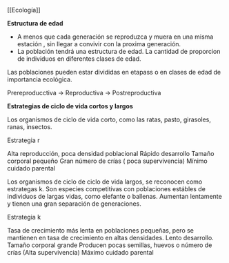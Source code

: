 [[Ecología]]

**Estructura de edad**
- A menos que cada generación se reproduzca y muera en una misma estación , sin llegar a convivir con la proxima generación.
- La población tendrá una estructura de edad. La cantidad de proporcion de individuos en diferentes clases de edad.

Las poblaciones pueden estar divididas en etapass o en clases de edad de importancia ecológica.

Prereproducctiva -> Reproductiva -> Postreproductiva

**Estrategias de ciclo de vida cortos y largos**

Los organismos de ciclo de vida corto, como las ratas, pasto, girasoles, ranas, insectos.

Estrategia r

Alta reproducción, poca densidad poblacional 
Rápido desarrollo
Tamaño corporal pequeño
Gran número de crías ( poca supervivencia)
Mínimo cuidado parental

Los organismos de ciclo de ciclo de vida largos, se reconocen como estrategas k. Son especies competitivas con poblaciones estábles de individuos de largas vidas, como elefante o ballenas. Aumentan lentamente y tienen una gran separación de generaciones.

Estrategia k

Tasa de crecimiento más lenta en poblaciones pequeñas, pero se mantienen en tasa de crecimiento en altas densidades.
Lento desarrollo.
Tamaño corporal grande
Producen pocas semillas, huevos o número de crías (Alta supervivencia)
Máximo cuidado parental